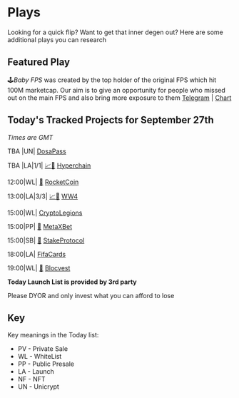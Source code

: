 
# Plays

Looking for a quick flip? Want to get that inner degen out? Here are some additional plays you can research

## Featured Play

🕹*Baby FPS* was created by the top holder of the original FPS which hit 100M marketcap. Our aim is to give an opportunity for people who missed out on the main FPS and also bring more exposure to them
[Telegram](https://t.me/BabyFPSToken) | [Chart](https://app.nexuscrypto.com/token/bsc/0xfffe03b9306df57aafe9d291ac906fbfb0b07be3)


## Today's Tracked Projects for September 27th
_Times are GMT_

TBA |UN|  [DosaPass](https://t.me/DosaOfficial)

TBA |LA|1/1| [📈](https://app.nexuscrypto.com/token/bsc/0xa1fd9467602dcb6fe48f8e9b150b5c96af59ab24)[📲](https://www.pinksale.finance/launchpad/0x95Bf0fcc847A45DAF2B1218D666C8184AAa739A4?chain=BSC) [Hyperchain](https://t.me/HyperChainOfficial)

12:00|WL| [📲](https://www.pinksale.finance/launchpad/0x446d285a3ff98AF67838308cF9689835822287AB?chain=BSC) [RocketCoin](https://t.me/RKCGlobal)

13:00|LA|3/3| [📈](https://app.nexuscrypto.com/token/bsc/0xea258f698773e64ab508c8d87eb87d17ed14d97c)[📲](https://www.pinksale.finance/launchpad/0x1bEcE058574df382B4a141E5688A500760D3e3e0?chain=BSC) [WW4](https://t.me/WW4community)

15:00|WL|  [CryptoLegions](https://t.me/CryptoLegionsCommunity)

15:00|PP| [📲](https://www.pinksale.finance/launchpad/0x68D275A2E267e0ae96b1F7A1F2Bd95c454403927?chai) [MetaXBet](https://t.me/metaxbetofficial)

15:00|SB| [📲](https://www.pinksale.finance/launchpad/0x68D275A2E267e0ae96b1F7A1F2Bd95c454403927?chain=BSC) [StakeProtocol](https://t.me/StakeProtocol)

18:00|LA|  [FifaCards](https://t.me/fifacardsportal)

19:00|WL| [📲](https://gempad.app/presale/0x63694C51fa4dAbf5E48f6a27C2abf636D67E4E13?chainId=56) [Blocvest](https://t.me/BlocVaultOfficial)


**Today Launch List is provided by 3rd party**

Please DYOR and only invest what you can afford to lose

## Key
Key meanings in the Today list:

- PV - Private Sale
- WL - WhiteList
- PP - Public Presale
- LA - Launch
- NF - NFT
- UN - Unicrypt